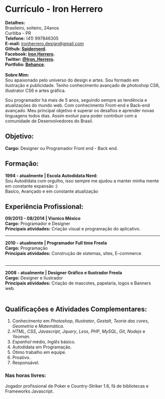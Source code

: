 # Currículo - Iron Herrero
**Detalhes:**<br>
Brasileiro, solteiro, 24anos<br>
Curitiba - PR<br>
**Telefone:** (41) 997846305<br>
**E-mail:** ironherrero.design@gmail.com<br>
**Github: [Spidernerd](https://github.com/spidernerd).**<br>
**Facebook: [Iron Herrero](https://facebook.com/ironherrero).**<br>
**Twitter: [@Iron_Herrero](https://twitter.com/Iron_Herrero).**<br>
**Portfolio: [Behance](https://behance.net/ironherrero).**<br><br>
**Sobre Mim:**<br>
Sou apaixonado pelo universo do design e artes. Sou formado em ilustração e publicidade. Tenho conhecimento avançado de photoshop CS6, illustrator CS6 e artes gráfica.

Sou programador há mais de 5 anos, seguindo sempre as tendência e atualizações do mundo web. Com conhecimento Front-end e Back-end avançado.
Meu principal objetivo é superar os desafios e aprender novas linguagens todos dias. Assim evoluir para poder contribuir com a comunidade de Desenvolvedores do Brasil. 


## Objetivo:
**Cargo:** Designer ou Programador Front end - Back end.

## Formação:

**1994 - atualmente | Escola Autodidata Nerd:** <br>
Sou Autodidata com orgulho, isso sempre me ajudou a manter minha mente em constante expansão :)<br>
Basico, Avançado e em constante atualização

## Experiência Profissional:
**09/2013 - 08/2014 | Vionico México**<br>
**Cargo:** Programador e Designer<br>
**Principais atividades:** Criação visual e programação do aplicativo.<br>
****
**2010 - atualmente | Programador Full time Freela**<br>
**Cargo:** Programação<br>
**Principais atividades:** Construção de sistemas, sites, E-commerce.<br><br>
****
**2008 - atualmente | Designer Gráfico e Ilustrador Freela**<br>
**Cargo:** Designer e Ilustrador<br>
**Principais atividades:** Criação de mascotes, papelaria, logos e Banners web.<br><br>

## Qualificações e Atividades Complementares:
1. Conhecimento em *Photoshop*, *Illustrator*, *Gestalt*, *Teoria das cores*, *Geometria* e *Matemática*.<br>
2. *HTML*, *CSS*, *Javascript*, *Jquery*, *Less*, *PHP*, *MySQL*, *Git*, *Nodejs* e *Yeoman*.
3. *Espanhol* médio, *Inglês* básico.
4. Autodidata em Programação.
5. Ótimo trabalho em equipe.
6. Proativo.
7. Responsável.

### Nas horas livres:
Jogador profissional de Poker e Country-Striker 1.6, fã de bibliotecas e Frameworks Javascript. 
